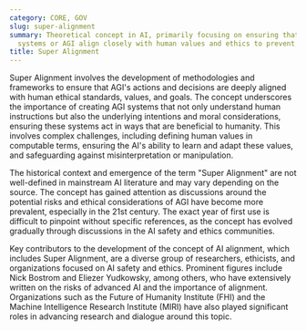 ```yaml
---
category: CORE, GOV
slug: super-alignment
summary: Theoretical concept in AI, primarily focusing on ensuring that advanced AI
  systems or AGI align closely with human values and ethics to prevent negative outcomes.
title: Super Alignment
---
```


Super Alignment involves the development of methodologies and frameworks to ensure that AGI's actions and decisions are deeply aligned with human ethical standards, values, and goals. The concept underscores the importance of creating AGI systems that not only understand human instructions but also the underlying intentions and moral considerations, ensuring these systems act in ways that are beneficial to humanity. This involves complex challenges, including defining human values in computable terms, ensuring the AI's ability to learn and adapt these values, and safeguarding against misinterpretation or manipulation.

The historical context and emergence of the term "Super Alignment" are not well-defined in mainstream AI literature and may vary depending on the source. The concept has gained attention as discussions around the potential risks and ethical considerations of AGI have become more prevalent, especially in the 21st century. The exact year of first use is difficult to pinpoint without specific references, as the concept has evolved gradually through discussions in the AI safety and ethics communities.

Key contributors to the development of the concept of AI alignment, which includes Super Alignment, are a diverse group of researchers, ethicists, and organizations focused on AI safety and ethics. Prominent figures include Nick Bostrom and Eliezer Yudkowsky, among others, who have extensively written on the risks of advanced AI and the importance of alignment. Organizations such as the Future of Humanity Institute (FHI) and the Machine Intelligence Research Institute (MIRI) have also played significant roles in advancing research and dialogue around this topic.